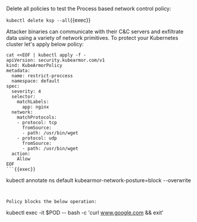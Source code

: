 Delete all policies to test the Process based network control policy:

`kubectl delete ksp --all`{{exec}}

Attacker binaries can communicate with their C&C servers and exfiltrate data using a variety of network primitives. To protect your Kubernetes cluster let's apply below policy:

```
cat <<EOF | kubectl apply -f -
apiVersion: security.kubearmor.com/v1
kind: KubeArmorPolicy
metadata:
  name: restrict-proccess
  namespace: default
spec:
  severity: 4
  selector:
    matchLabels:
      app: nginx
  network:
    matchProtocols:
    - protocol: tcp
      fromSource:
      - path: /usr/bin/wget
    - protocol: udp
      fromSource:
      - path: /usr/bin/wget
  action:
    Allow
EOF
```{{exec}}

```
kubectl annotate ns default kubearmor-network-posture=block --overwrite
```{{exec}}


Policy blocks the below operation:

```
kubectl exec -it $POD -- bash -c 'curl www.google.com && exit'
```{{exec}}
